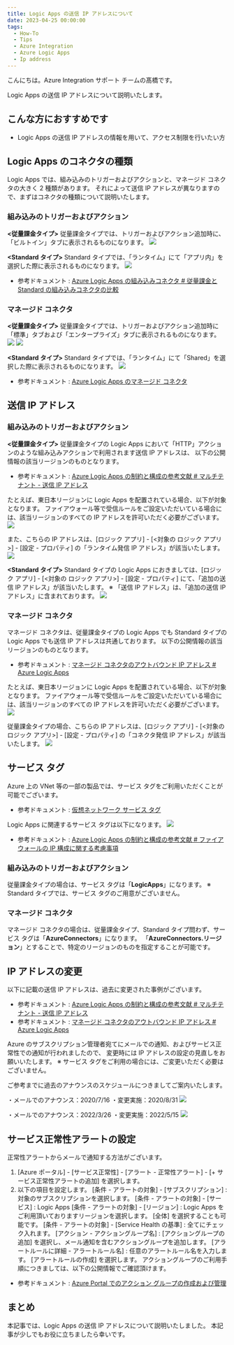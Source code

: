 ```yaml
---
title: Logic Apps の送信 IP アドレスについて
date: 2023-04-25 00:00:00
tags:
  - How-To
  - Tips
  - Azure Integration
  - Azure Logic Apps 
  - Ip address
---
```


こんにちは。Azure Integration サポート チームの髙橋です。

Logic Apps の送信 IP アドレスについて説明いたします。

<!-- more -->

## こんな方におすすめです
- Logic Apps の送信 IP アドレスの情報を用いて、アクセス制限を行いたい方

## Logic Apps のコネクタの種類
Logic Apps では、組み込みのトリガーおよびアクションと、マネージド コネクタの大きく 2 種類があります。
それによって送信 IP アドレスが異なりますので、まずはコネクタの種類について説明いたします。

### 組み込みのトリガーおよびアクション

**<従量課金タイプ>**
従量課金タイプでは、トリガーおよびアクション追加時に、「ビルトイン」タブに表示されるものになります。
![](./outboundIpaddress/outboundIpaddress01.jpg)

**<Standard タイプ>**
Standard タイプでは、「ランタイム」にて「アプリ内」を選択した際に表示されるものになります。
![](./outboundIpaddress/outboundIpaddress14.jpg)
- 参考ドキュメント : [Azure Logic Apps の組み込みコネクタ # 従量課金と Standard の組み込みコネクタの比較](https://learn.microsoft.com/ja-jp/azure/connectors/built-in#built-in-connectors-in-consumption-versus-standard)

### マネージド コネクタ

**<従量課金タイプ>**
従量課金タイプでは、トリガーおよびアクション追加時に「標準」タブおよび「エンタープライズ」タブに表示されるものになります。
![](./outboundIpaddress/outboundIpaddress03.jpg)
![](./outboundIpaddress/outboundIpaddress04.jpg)

**<Standard タイプ>**
Standard タイプでは、「ランタイム」にて「Shared」を選択した際に表示されるものになります。
![](./outboundIpaddress/outboundIpaddress15.jpg)

- 参考ドキュメント : [Azure Logic Apps のマネージド コネクタ](https://learn.microsoft.com/ja-jp/azure/connectors/managed)

## 送信 IP アドレス
### 組み込みのトリガーおよびアクション

**<従量課金タイプ>**
従量課金タイプの Logic Apps において「HTTP」アクションのような組み込みアクションで利用されます送信 IP アドレスは、
以下の公開情報の該当リージョンのものとなります。
- 参考ドキュメント : [Azure Logic Apps の制約と構成の参考文献 # マルチテナント - 送信 IP アドレス](https://learn.microsoft.com/ja-jp/azure/logic-apps/logic-apps-limits-and-config?tabs=consumption%2Cazure-portal#multi-tenant---outbound-ip-addresses)

たとえば、東日本リージョンに Logic Apps を配置されている場合、以下が対象となります。
ファイアウォール等で受信ルールをご設定いただいている場合には、該当リージョンのすべての IP アドレスを許可いただく必要がございます。
![](./outboundIpaddress/outboundIpaddress06.jpg)

また、こちらの IP アドレスは、[ロジック アプリ] - [<対象の ロジック アプリ>] - [設定 - プロパティ] の「ランタイム発信 IP アドレス」が該当いたします。
![](./outboundIpaddress/outboundIpaddress07.jpg)

**<Standard タイプ>**
Standard タイプの Logic Apps におきましては、[ロジック アプリ] - [<対象の ロジック アプリ>] - [設定 - プロパティ] にて、「追加の送信 IP アドレス」が該当いたします。
※ 「送信 IP アドレス」は、「追加の送信 IP アドレス」に含まれております。
![](./outboundIpaddress/outboundIpaddress08.jpg)

### マネージド コネクタ

マネージド コネクタは、従量課金タイプの Logic Apps でも Standard タイプの Logic Apps でも送信 IP アドレスは共通しております。
以下の公開情報の該当リージョンのものとなります。
- 参考ドキュメント : [マネージド コネクタのアウトバウンド IP アドレス # Azure Logic Apps](https://learn.microsoft.com/ja-jp/connectors/common/outbound-ip-addresses#azure-logic-apps)

たとえば、東日本リージョンに Logic Apps を配置されている場合、以下が対象となります。
ファイアウォール等で受信ルールをご設定いただいている場合には、該当リージョンのすべての IP アドレスを許可いただく必要がございます。
![](./outboundIpaddress/outboundIpaddress09.jpg)

従量課金タイプの場合、こちらの IP アドレスは、[ロジック アプリ] - [<対象の ロジック アプリ>] - [設定 - プロパティ] の「コネクタ発信 IP アドレス」が該当いたします。
![](./outboundIpaddress/outboundIpaddress10.jpg)

## サービス タグ
Azure 上の VNet 等の一部の製品では、サービス タグをご利用いただくことが可能でございます。
- 参考ドキュメント : [仮想ネットワーク サービス タグ](https://learn.microsoft.com/ja-jp/azure/virtual-network/service-tags-overview)

Logic Apps に関連するサービス タグは以下になります。
![](./outboundIpaddress/outboundIpaddress11.jpg)
- 参考ドキュメント : [Azure Logic Apps の制約と構成の参考文献 # ファイアウォールの IP 構成に関する考慮事項](https://learn.microsoft.com/ja-jp/azure/logic-apps/logic-apps-limits-and-config?tabs=consumption%2Cazure-portal#firewall-ip-configuration-considerations)

### 組み込みのトリガーおよびアクション

従量課金タイプの場合は、サービス タグは「**LogicApps**」になります。
※ Standard タイプでは、サービス タグのご用意がございません。

### マネージド コネクタ

マネージド コネクタの場合は、従量課金タイプ、Standard タイプ問わず、サービス タグは「**AzureConnectors**」になります。
「**AzureConnectors.リージョン**」とすることで、特定のリージョンのものを指定することが可能です。

## IP アドレスの変更
以下に記載の送信 IP アドレスは、過去に変更された事例がございます。
- 参考ドキュメント : [Azure Logic Apps の制約と構成の参考文献 # マルチテナント - 送信 IP アドレス](https://learn.microsoft.com/ja-jp/azure/logic-apps/logic-apps-limits-and-config?tabs=consumption%2Cazure-portal#multi-tenant---outbound-ip-addresses)
- 参考ドキュメント : [マネージド コネクタのアウトバウンド IP アドレス # Azure Logic Apps](https://learn.microsoft.com/ja-jp/connectors/common/outbound-ip-addresses#azure-logic-apps)

Azure のサブスクリプション管理者宛てにメールでの通知、およびサービス正常性での通知が行われましたので、
変更時には IP アドレスの設定の見直しをお願いいたします。
※ サービス タグをご利用の場合には、ご変更いただく必要はございません。

ご参考までに過去のアナウンスのスケジュールにつきましてご案内いたします。
 
・メールでのアナウンス：2020/7/16
・変更実施：2020/8/31
![](./outboundIpaddress/outboundIpaddress12.jpg)

・メールでのアナウンス：2022/3/26
・変更実施：2022/5/15
![](./outboundIpaddress/outboundIpaddress13.jpg)

## サービス正常性アラートの設定
正常性アラートからメールで通知する方法がございます。

1. [Azure ポータル] - [サービス正常性] - [アラート - 正常性アラート] - [+ サービス正常性アラートの追加] を選択します。
2. 以下の項目を設定します。
[条件 - アラートの対象] - [サブスクリプション] : 対象のサブスクリプションを選択します。
[条件 - アラートの対象] - [サービス] : Logic Apps
[条件 - アラートの対象] - [リージョン] : Logic Apps をご利用頂いておりますリージョンを選択します。 [全体] を選択することも可能です。
[条件 - アラートの対象] - [Service Health の基準] : 全てにチェック入れます。
[アクション - アクショングループ名] : [アクショングループの追加] を選択し、メール通知を含むアクショングループを追加します。
[アラートルールに詳細 - アラートルール名] : 任意のアラートルール名を入力します。
[アラートルールの作成] を選択します。
アクショングループのご利用手順につきましては、以下の公開情報でご確認頂けます。
- 参考ドキュメント : [Azure Portal でのアクション グループの作成および管理](https://docs.microsoft.com/ja-jp/azure/azure-monitor/alerts/action-groups)

## まとめ
本記事では、Logic Apps の送信 IP アドレスについて説明いたしました。
本記事が少しでもお役に立ちましたら幸いです。